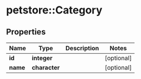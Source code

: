 # petstore::Category

## Properties
Name | Type | Description | Notes
------------ | ------------- | ------------- | -------------
**id** | **integer** |  | [optional] 
**name** | **character** |  | [optional] 


